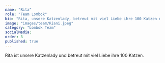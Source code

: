 ```yaml
---
name: "Rita"
role: "Team Lombok"
bio: "Rita, unsere Katzenlady, betreut mit viel Liebe ihre 100 Katzen und unterstützt bei unserem Kastrationsprogramm. Zudem versorgt sie die Straßenhunde mit Futter und hilft bei deren medizinischer Erstversorgung. Sie ist fester Bestand der Popi Foundation und hat stets das Wohl der Tiere und der Menschen in ihrem Umfeld im Blick und sorgt dafür, dass es ihnen an nichts fehlt."
image: "images/team/Riani.jpeg"
category: "Lombok Team"
socialMedia:
order: 3
published: true
---
```


Rita ist unsere Katzenlady und betreut mit viel Liebe ihre 100 Katzen. 